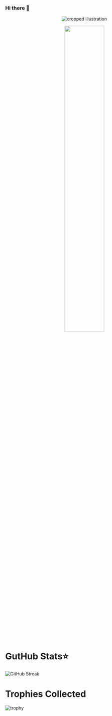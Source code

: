 ### Hi there 👋

<div id="header" align="center" size="100px">
  
![cropped illustration](https://github.com/Angela-LJ/Angela-LJ/assets/110421510/01e50b20-06c4-4676-8af8-851aca9b30c2)

<img src="https://github.com/Angela-LJ/Angela-LJ/assets/110421510/01e50b20-06c4-4676-8af8-851aca9b30c2" width="50%">

</div>


### <h1>GutHub Stats⭐</h1>

![GitHub Streak](https://github-readme-streak-stats.herokuapp.com?user=Angela-LJ&theme=cobalt&date_format=j%20M%5B%20Y%5D&background=000000&border=7536B2&stroke=9243DD&ring=89502D&fire=FF9554&currStreakNum=D280FF&sideNums=BC52FF&currStreakLabel=64EAE2&sideLabels=48A8A2&dates=A42EE5)

### <h1>Trophies Collected</h1>
![trophy](https://github-profile-trophy.vercel.app/?username=Angela-LJ&theme=dark_dimmed)

<!--
**Angela-LJ/Angela-LJ** is a ✨ _special_ ✨ repository because its `README.md` (this file) appears on your GitHub profile.

Here are some ideas to get you started:

- 🔭 I’m currently working on ...
- 🌱 I’m currently learning ...
- 👯 I’m looking to collaborate on ...
- 🤔 I’m looking for help with ...
- 💬 Ask me about ...
- 📫 How to reach me: ...
- 😄 Pronouns: ...
- ⚡ Fun fact: ...
-->

